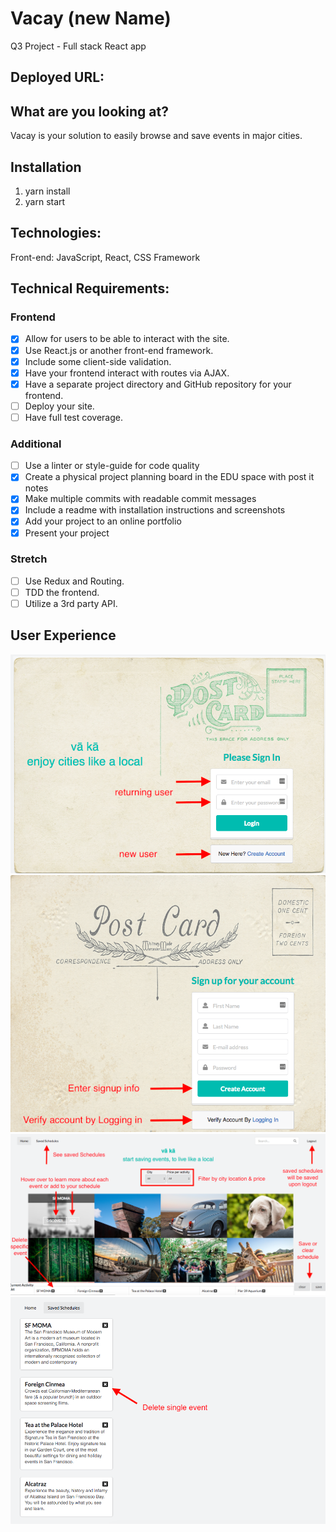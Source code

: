 # Vacay (new Name)
Q3 Project - Full stack React app

## Deployed URL:

## What are you looking at?
Vacay is your solution to easily browse and save events in major cities.

## Installation
1. yarn install
2. yarn start

## Technologies:
Front-end: JavaScript, React, CSS Framework

## Technical Requirements:
### Frontend

- [x] Allow for users to be able to interact with the site.
- [x] Use React.js or another front-end framework.
- [x] Include some client-side validation.
- [x] Have your frontend interact with routes via AJAX.
- [x] Have a separate project directory and GitHub repository for your frontend.
- [ ] Deploy your site.
- [ ] Have full test coverage.

### Additional

- [ ] Use a linter or style-guide for code quality
- [x] Create a physical project planning board in the EDU space with post it notes
- [x] Make multiple commits with readable commit messages
- [x] Include a readme with installation instructions and screenshots
- [x] Add your project to an online portfolio
- [x] Present your project

### Stretch

- [ ] Use Redux and Routing.
- [ ] TDD the frontend.
- [ ] Utilize a 3rd party API.

## User Experience
![alt text](images/login_page.png)
![alt text](images/sign_up_page.png)
![alt text](images/dashboard.png)
![alt text](images/saved_schedules_page.png)
